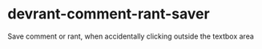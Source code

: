 # devrant-comment-rant-saver
Save comment or rant, when accidentally clicking outside the textbox area
